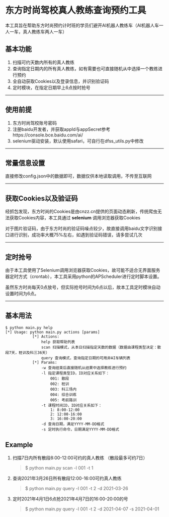 # 东方时尚驾校真人教练查询预约工具

本工具旨在帮助东方时尚预约计时班的学员们避开AI机器人教练车（AI机器人车一人一车，真人教练车两人一车）

## 基本功能

1. 扫描可约天数内所有的真人教练
2. 查询指定日期内的所有真人教练，如有需要也可直接随机从中选择一个教练进行预约
3. 全自动获取Cookies以及登录信息，并识别验证码
4. 定时模块，在指定日期早上6点按时抢号

---

## 使用前提

1. 东方时尚驾校账号密码
2. 注册baidu开发者，并获取appId与appSecret参考https://console.bce.baidu.com/ai/
3. selenium驱动安装，默认使用safari，可自行在dfss_utils.py中修改

---

## 常量信息设置

直接修改config.json中的数据即可，数据仅供本地读取调用，不传至互联网

---

## 获取Cookies以及验证码

经抓包发现，东方时尚的Cookies是由cnzz.cn提供的页面动态刷新，传统爬虫无法获取Cookies内容，本工具通过 __selenium__ 调用浏览器获取Cookies

对于图片验证码，由于东方时尚的验证码噪点较少，故直接调用baidu文字识别接口进行识别，成功率大概75%左右，如遇到验证码错误，请多尝试几次

---

## 定时抢号

由于本工具使用了Selenium调用浏览器获取Cookies，故可能不适合无界面服务器定时方式（crontab），本工具采用python的APScheduler进行定时脚本设置。

虽然东方时尚每天0点放号，但实际抢号时间为6点以后，故本工具定时模块自动设置时间为6点。

---

## 基本用法

```
$ python main.py help
[*] Usage: python main.py actions [params]
            [*] Actions:
                help 获取帮助列表
                scan 扫描模式，从本日扫描指定天数的数据（数据由课程类型决定：散段7天，桩训及科三36天）
                query 查询模式，查询指定日期的可用非AI车辆列表
            [*] Params:
                -w 查询结束后直接随机从结果中选择教练进行预约
                -l 指定课程类型ID，ID对应关系如下：
                    001: 散段
                    002: 桩训
                    003: 科三场内
                    004: 综合训练
                    005: 考前路训
                -t 课程时间ID，ID对应关系如下：
                    1: 8:00-12:00
                    2: 12:00-16:00
                    3: 16:00-20:00
                -d 查询日期，满足YYYY-MM-DD格式
                -s 定时执行命令，日期满足YYYY-MM-DD格式
```

## Example

1. 扫描7日内所有散段8:00-12:00可约的真人教练 （散段最多可约7日）
   > $ python main.py scan -l 001 -t 1 
2. 查询2021年3月26日所有散段12:00-16:00可约真人教练
   > $ python main.py query -l 001 -t 2 -d 2021-03-26
3. 定时2021年4月1日6点抢2021年4月7日的16:00-20:00的号
   > $ python main.py query -l 001 -t 2 -d 2021-04-07 -s 2021-04-01 
